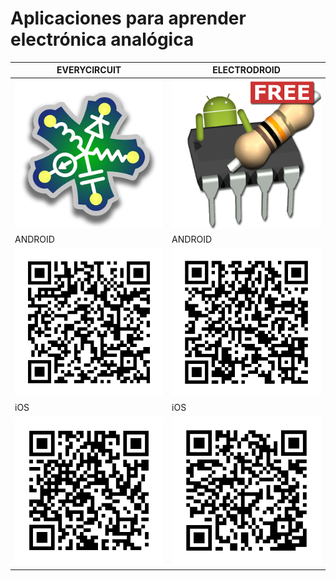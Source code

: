 # Aplicaciones para aprender electrónica analógica

EVERYCIRCUIT  | ELECTRODROID
--|--
![EveryCircuit](everycircuit.png)  | ![ElectroDroid](electrodroid.png)
  ANDROID| ANDROID
![EveryCircuit](everycircuit_android.png)  |  ![ElectroDroid](electrodroid_android.png)
  iOS| iOS
![EveryCircuit](everycircuit_ios.png) |  ![ElectroDroid](electrodroid_ios.png)
